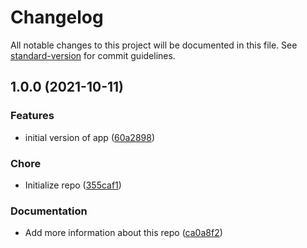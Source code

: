 # Changelog

All notable changes to this project will be documented in this file. See [standard-version](https://github.com/conventional-changelog/standard-version) for commit guidelines.

## 1.0.0 (2021-10-11)


### Features

* initial version of app ([60a2898](https://github.com/rynodivino/git-actions-standard-version/commit/60a2898eec1b4b88ccdca2421aaa56ee1fb8aad6))


### Chore

* Initialize repo ([355caf1](https://github.com/rynodivino/git-actions-standard-version/commit/355caf1df8665341614817a7799c75e34947bbee))


### Documentation

* Add more information about this repo ([ca0a8f2](https://github.com/rynodivino/git-actions-standard-version/commit/ca0a8f22df9423ffbd4a459ada5836056a632f1a))
